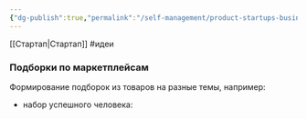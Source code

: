 ```yaml
---
{"dg-publish":true,"permalink":"/self-management/product-startups-business/nashi-idei-startapov/"}
---
```


[[Стартап\|Стартап]] #идеи 
### Подборки по маркетплейсам
Формирование подборок из товаров на разные темы, например:
- набор успешного человека: 